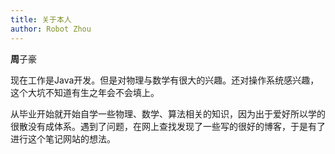 ```yaml
---
title: 关于本人
author: Robot Zhou
---
```


**周**子豪

现在工作是Java开发。但是对物理与数学有很大的兴趣。还对操作系统感兴趣，这个大坑不知道有生之年会不会填上。

从毕业开始就开始自学一些物理、数学、算法相关的知识，因为出于爱好所以学的很散没有成体系。遇到了问题，在网上查找发现了一些写的很好的博客，于是有了进行这个笔记网站的想法。
